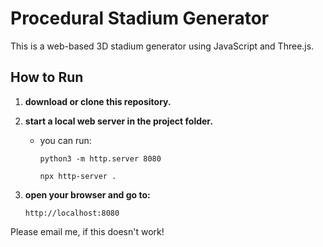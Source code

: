 # Procedural Stadium Generator

This is a web-based 3D stadium generator using JavaScript and Three.js.

## How to Run

1. **download or clone this repository.**

2. **start a local web server in the project folder.**

   - you can run:
     ```
     python3 -m http.server 8080
     ```
     ```
     npx http-server .
     ```

3. **open your browser and go to:**
   ```
   http://localhost:8080
   ```

Please email me, if this doesn't work!
